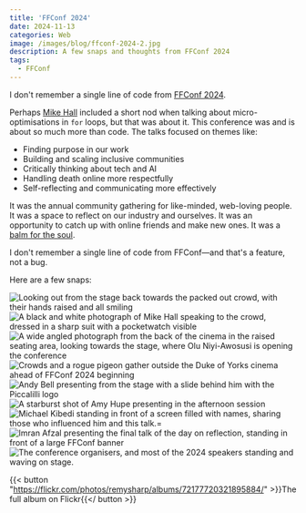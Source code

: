 ```yaml
---
title: 'FFConf 2024'
date: 2024-11-13
categories: Web
image: /images/blog/ffconf-2024-2.jpg
description: A few snaps and thoughts from FFConf 2024
tags:
  - FFConf
---
```


I don't remember a single line of code from [FFConf 2024](https://2024.ffconf.org/).

Perhaps [Mike Hall](https://www.skeptic.org.uk/author/mike-hall/) included a short nod when talking about micro-optimisations in `for` loops, but that was about it. This conference was and is about so much more than code. The talks focused on themes like:

- Finding purpose in our work
- Building and scaling inclusive communities
- Critically thinking about tech and AI
- Handling death online more respectfully
- Self-reflecting and communicating more effectively

It was the annual community gathering for like-minded, web-loving people. It was a space to reflect on our industry and ourselves. It was an opportunity to catch up with online friends and make new ones. It was a [balm for the soul](https://adactio.com/journal/21549).

I don't remember a single line of code from FFConf—and that's a feature, not a bug.

Here are a few snaps:

![Looking out from the stage back towards the packed out crowd, with their hands raised and all smiling](/images/blog/ffconf-2024-2.jpg)
![A black and white photograph of Mike Hall speaking to the crowd, dressed in a sharp suit with a pocketwatch visible](/images/blog/ffconf-2024-4.jpg)
![A wide angled photograph from the back of the cinema in the raised seating area, looking towards the stage, where Olu Niyi-Awosusi is opening the conference](/images/blog/ffconf-2024-10.jpg)
![Crowds and a rogue pigeon gather outside the Duke of Yorks cinema ahead of FFConf 2024 beginning](/images/blog/ffconf-2024-1.jpg)
![Andy Bell presenting from the stage with a slide behind him with the Piccalilli logo](/images/blog/ffconf-2024-8.jpg)
![A starburst shot of Amy Hupe presenting in the afternoon session](/images/blog/ffconf-2024-3.jpg)
![Michael Kibedi standing in front of a screen filled with names, sharing those who influenced him and this talk.=](/images/blog/ffconf-2024-6.jpg)
![Imran Afzal presenting the final talk of the day on reflection, standing in front of a large FFConf banner](/images/blog/ffconf-2024-7.jpg)
![The conference organisers, and most of the 2024 speakers standing and waving on stage.](/images/blog/ffconf-2024-5.jpg)

{{< button "https://flickr.com/photos/remysharp/albums/72177720321895884/" >}}The full album on Flickr{{</ button >}}
